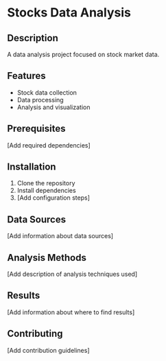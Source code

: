 # Stocks Data Analysis

## Description
A data analysis project focused on stock market data.

## Features
- Stock data collection
- Data processing
- Analysis and visualization

## Prerequisites
[Add required dependencies]

## Installation
1. Clone the repository
2. Install dependencies
3. [Add configuration steps]

## Data Sources
[Add information about data sources]

## Analysis Methods
[Add description of analysis techniques used]

## Results
[Add information about where to find results]

## Contributing
[Add contribution guidelines]

